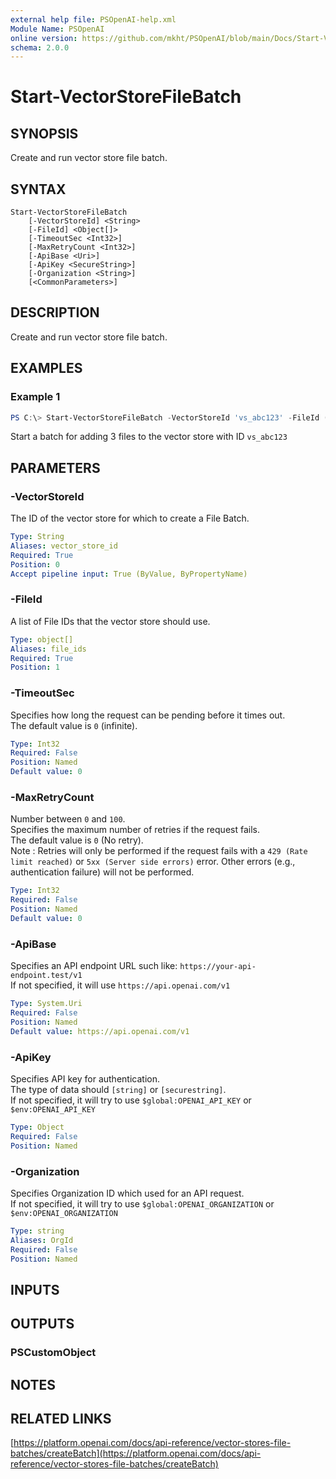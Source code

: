```yaml
---
external help file: PSOpenAI-help.xml
Module Name: PSOpenAI
online version: https://github.com/mkht/PSOpenAI/blob/main/Docs/Start-VectorStoreFileBatch.md
schema: 2.0.0
---
```


# Start-VectorStoreFileBatch

## SYNOPSIS
Create and run vector store file batch.

## SYNTAX

```
Start-VectorStoreFileBatch
    [-VectorStoreId] <String>
    [-FileId] <Object[]>
    [-TimeoutSec <Int32>]
    [-MaxRetryCount <Int32>]
    [-ApiBase <Uri>]
    [-ApiKey <SecureString>]
    [-Organization <String>]
    [<CommonParameters>]
```

## DESCRIPTION
Create and run vector store file batch.

## EXAMPLES

### Example 1
```powershell
PS C:\> Start-VectorStoreFileBatch -VectorStoreId 'vs_abc123' -FileId ('file-abc123', 'file-def456', 'file-ghi789')
```

Start a batch for adding 3 files to the vector store with ID `vs_abc123`

## PARAMETERS

### -VectorStoreId
The ID of the vector store for which to create a File Batch.

```yaml
Type: String
Aliases: vector_store_id
Required: True
Position: 0
Accept pipeline input: True (ByValue, ByPropertyName)
```

### -FileId
A list of File IDs that the vector store should use.

```yaml
Type: object[]
Aliases: file_ids
Required: True
Position: 1
```

### -TimeoutSec
Specifies how long the request can be pending before it times out.  
The default value is `0` (infinite).

```yaml
Type: Int32
Required: False
Position: Named
Default value: 0
```

### -MaxRetryCount
Number between `0` and `100`.  
Specifies the maximum number of retries if the request fails.  
The default value is `0` (No retry).  
Note : Retries will only be performed if the request fails with a `429 (Rate limit reached)` or `5xx (Server side errors)` error. Other errors (e.g., authentication failure) will not be performed.  

```yaml
Type: Int32
Required: False
Position: Named
Default value: 0
```

### -ApiBase
Specifies an API endpoint URL such like: `https://your-api-endpoint.test/v1`  
If not specified, it will use `https://api.openai.com/v1`

```yaml
Type: System.Uri
Required: False
Position: Named
Default value: https://api.openai.com/v1
```

### -ApiKey
Specifies API key for authentication.  
The type of data should `[string]` or `[securestring]`.  
If not specified, it will try to use `$global:OPENAI_API_KEY` or `$env:OPENAI_API_KEY`

```yaml
Type: Object
Required: False
Position: Named
```

### -Organization
Specifies Organization ID which used for an API request.  
If not specified, it will try to use `$global:OPENAI_ORGANIZATION` or `$env:OPENAI_ORGANIZATION`

```yaml
Type: string
Aliases: OrgId
Required: False
Position: Named
```

## INPUTS

## OUTPUTS

### PSCustomObject

## NOTES

## RELATED LINKS

[https://platform.openai.com/docs/api-reference/vector-stores-file-batches/createBatch](https://platform.openai.com/docs/api-reference/vector-stores-file-batches/createBatch)
